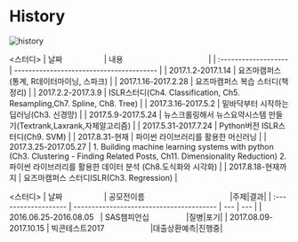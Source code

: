 # History

![history](http://postfiles4.naver.net/MjAxNzA5MDZfNTMg/MDAxNTA0Njg3NzA4Nzk5.HEMmGIlqRzZiiK3Ardb8b9X9brQEH7OYS6YBgptcrSYg.uP164Ency7pQIZXdaBWBD5ItR3399P8CCYAeVA8-edog.PNG.o_oaill/History.png?type=w1)

<스터디>
| 날짜                   | 내용                                       |
| :------------------- | ---------------------------------------- |
| 2017.1.2-2017.1.14   | 요즈마캠퍼스(통계, R데이터마이닝, 스파크)                 |
| 2017.1.16-2017.2.28  | 요즈마캠퍼스 복습 스터디(책 정리)                      |
| 2017.2.2-2017.3.9    | ISLR스터디(Ch4. Classification, Ch5. Resampling,Ch7. Spline, Ch8. Tree) |
| 2017.3.16-2017.5.2   | 밑바닥부터 시작하는 딥러닝(Ch3. 신경망)                 |
| 2017.5.9-2017.5.24   | 뉴스크롤링해서 뉴스요약시스템 만들기(Textrank,Laxrank,자체알고리즘) |
| 2017.5.31-2017.7.24  | Python버전 ISLR스터디(Ch9. SVM)               |
| 2017.8.31-현재         | 파이썬 라이브러리를 활용한 머신러닝                      |
| 2017.3.25-2017.05.27 | 1. Building machine learning systems with python (Ch3. Clustering - Finding Related Posts, Ch11. Dimensionality Reduction)  2. 파이썬 라이브러리를 활용한 데이터 분석 (Ch8.도식화와 시각화) |
| 2017.8.18-현재까지       | 요즈마캠퍼스 스터디ISLR(Ch3. Regression)          |


<스터디>
| 날짜                   | 공모전이름                                       |주제|결과|
| :------------------- | ---------------------------------------- | --- | --- |
| 2016.06.25-2016.08.05   | SAS챔피언십                 |질병|포기|
| 2017.08.09-2017.10.15  | 빅콘테스트2017                      |대출상환예측|진행중|
